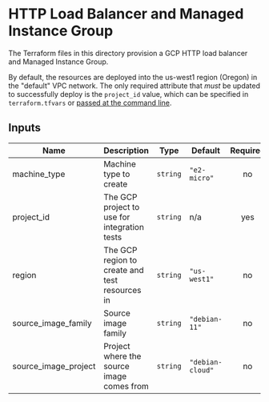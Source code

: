 # HTTP Load Balancer and Managed Instance Group

The Terraform files in this directory provision a GCP HTTP load balancer and Managed Instance Group.

By default, the resources are deployed into the us-west1 region (Oregon) in the "default" VPC network. The only required attribute that *must* be updated to successfully deploy is the `project_id` value, which can be specified in `terraform.tfvars` or [passed at the command line](https://developer.hashicorp.com/terraform/language/values/variables#variables-on-the-command-line).

## Inputs

| Name | Description | Type | Default | Required |
|------|-------------|------|---------|:--------:|
| machine_type | Machine type to create | `string` |  `"e2-micro"` | no |
| project_id | The GCP project to use for integration tests | `string` | n/a | yes |
| region | The GCP region to create and test resources in | `string` | `"us-west1"` | no |
| source_image_family | Source image family | `string` | `"debian-11"` | no |
| source_image_project |Project where the source image comes from | `string` | `"debian-cloud"` | no |
